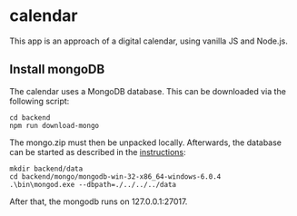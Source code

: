 # calendar

This app is an approach of a digital calendar, using vanilla JS and Node.js.

## Install mongoDB

The calendar uses a MongoDB database. This can be downloaded via the following script:

```
cd backend
npm run download-mongo
```

The mongo.zip must then be unpacked locally. Afterwards, the database can be started as described in 
the [instructions](https://www.npmjs.com/package/mongodb#user-content-start-a-mongodb-server):

```
mkdir backend/data
cd backend/mongo/mongodb-win-32-x86_64-windows-6.0.4
.\bin\mongod.exe --dbpath=./../../../data
```

After that, the mongodb runs on 127.0.0.1:27017.